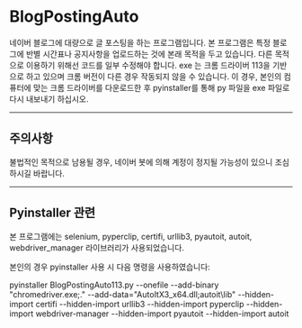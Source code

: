 # BlogPostingAuto

 네이버 블로그에 대량으로 글 포스팅을 하는 프로그램입니다. 
 본 프로그램은 특정 블로그에 반별 시간표나 공지사항을 업로드하는 것에 본래 목적을 두고 있습니다. 다른 목적으로 이용하기 위해선 코드를 일부 수정해야 합니다. 
 exe 는 크롬 드라이버 113을 기반으로 하고 있으며 크롬 버전이 다른 경우 작동되지 않을 수 있습니다. 이 경우, 본인의 컴퓨터에 맞는 크롬 드라이버를 다운로드한 후 pyinstaller를 통해 py 파일을 exe 파일로 다시 내보내기 하십시오.

-------------------------------
주의사항
-------------------------------
불법적인 목적으로 남용될 경우, 네이버 봇에 의해 계정이 정지될 가능성이 있으니 조심하시길 바랍니다.

-------------------------------
Pyinstaller 관련
-------------------------------
본 프로그램에는
selenium, pyperclip, certifi, urllib3, pyautoit, autoit, webdriver_manager 라이브러리가 사용되었습니다.

본인의 경우 pyinstaller 사용 시 다음 명령을 사용하였습니다:

pyinstaller BlogPostingAuto113.py --onefile --add-binary "chromedriver.exe;." --add-data="AutoItX3_x64.dll;autoit\lib" --hidden-import certifi --hidden-import urllib3 --hidden-import pyperclip --hidden-import webdriver-manager --hidden-import pyautoit --hidden-import autoit
